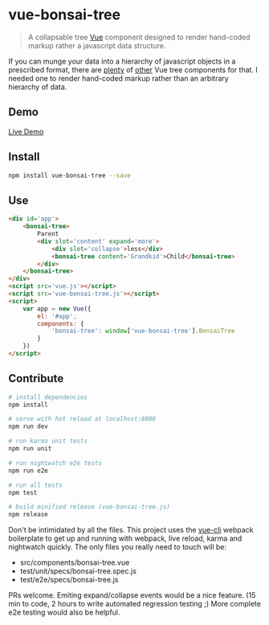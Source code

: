 # vue-bonsai-tree

> A collapsable tree [Vue](https://vuejs.org/) component designed to render hand-coded markup rather a javascript data structure.

If you can munge your data into a hierarchy of javascript objects in a prescribed format, there are [plenty](https://github.com/10quality/vue-tree-view) of [other](https://github.com/weibangtuo/vue-tree) Vue tree components for that. I needed one to render hand-coded markup rather than an arbitrary hierarchy of data. 

## Demo

[Live Demo](https://plnkr.co/edit/1Yo8BSAjEkGGZHDtiqdH?p=preview)

## Install
``` bash
npm install vue-bonsai-tree --save
```

## Use
``` html
<div id='app'>
	<bonsai-tree>
		Parent
		<div slot='content' expand='more'>
			<div slot='collapse'>less</div>
			<bonsai-tree content='Grandkid'>Child</bonsai-tree>
		</div>
	</bonsai-tree>
</div>
<script src='vue.js'></script>
<script src='vue-bonsai-tree.js'></script>
<script>
	var app = new Vue({
		el: '#app',
		components: {
			'bonsai-tree': window['vue-bonsai-tree'].BonsaiTree
		}
	})
</script>
```

## Contribute

``` bash
# install dependencies
npm install

# serve with hot reload at localhost:8080
npm run dev

# run karma unit tests
npm run unit

# run nightwatch e2e tests
npm run e2e

# run all tests
npm test

# build minified release (vue-bonsai-tree.js)
npm release

```

Don't be intimidated by all the files. This project uses the [vue-cli](https://github.com/vuejs/vue-cli) webpack boilerplate to get up and running with webpack, live reload, karma and nightwatch quickly. The only files you really need to touch will be:

* src/components/bonsai-tree.vue
* test/unit/specs/bonsai-tree.spec.js
* test/e2e/specs/bonsai-tree.js

PRs welcome. 
Emiting expand/collapse events would be a nice feature. (15 min to code, 2 hours to write automated regression testing ;)
More complete e2e testing would also be helpful. 

